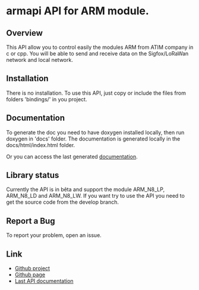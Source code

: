 # armapi API for ARM module.

## Overview
This API allow you to control easily the modules ARM from ATIM company in c or cpp.
You will be able to send and receive data on the Sigfox/LoRaWan network and local network.

## Installation
There is no installation. To use this API, just copy or include the
files from folders 'bindings/<language>' in you project.
	
## Documentation
To generate the doc you need to have doxygen installed locally, then run
doxygen in 'docs' folder.
The documentation is generated locally in the docs/html/index.html folder.

Or you can access the last generated [documentation](http://atim-radiocommunications.github.io/armapi/armapidoc/index.html).

## Library status
Currently the API is in bêta and support the module ARM_N8_LP, ARM_N8_LD and ARM_N8_LW.
If you want try to use the API you need to get the source code from the develop branch.

## Report a Bug
To report your problem, open an issue.

## Link
* [Github project](https://github.com/atim-radiocommunications/armapi)
* [Github page](http://atim-radiocommunications.github.io/armapi)
* [Last API documentation](http://atim-radiocommunications.github.io/armapi/armapidoc/index.html)

